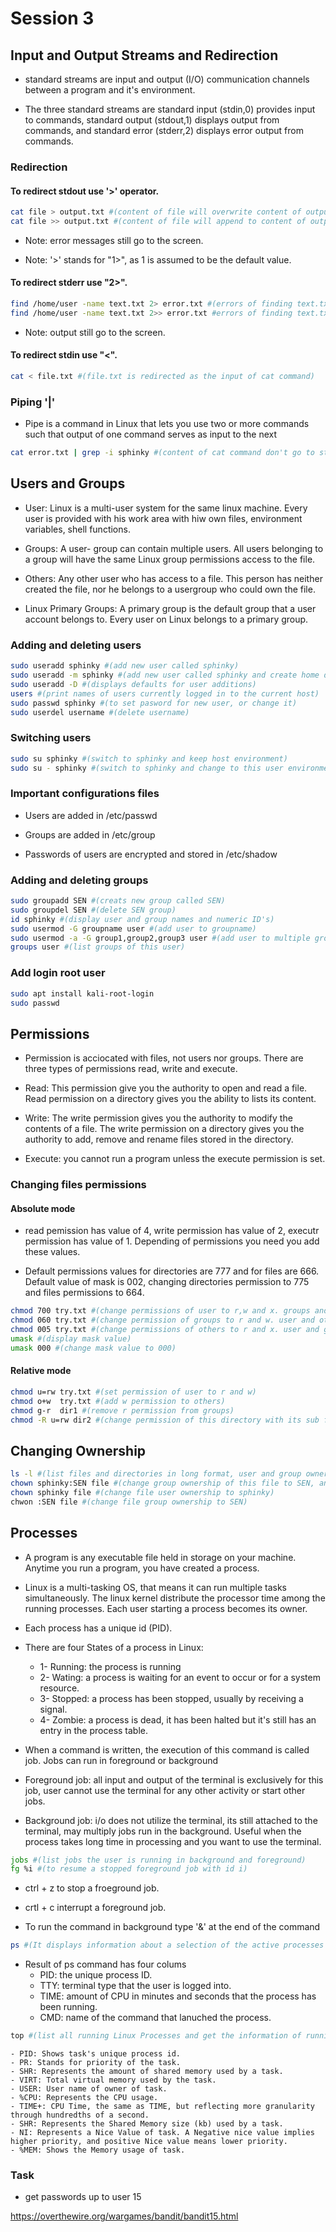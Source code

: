 # Session 3 

## Input and Output Streams and Redirection 

- standard streams are input and output (I/O) communication channels between a program and it's environment.

- The three standard streams are standard input (stdin,0) provides input to commands, standard output (stdout,1) displays output from commands, and standard error (stderr,2) displays error output from commands.

### Redirection

#### To redirect stdout use '>' operator.

``` bash
cat file > output.txt #(content of file will overwrite content of output.txt, if output.txt doesn't exit, a new file with this name is created)
cat file >> output.txt #(content of file will append to content of output.txt)
```
- Note: error messages still go to the screen.

- Note: '>' stands for "1>", as 1 is assumed to be the default value.

#### To redirect stderr use "2>".

``` bash
find /home/user -name text.txt 2> error.txt #(errors of finding text.txt in user home dirctory overwrite the content of  error.txt, if error.txt dosen't exist, a new file with this name is created)
find /home/user -name text.txt 2>> error.txt #errors of finding text.txt in user home dirctory append the content of  error.txt)
```
- Note: output still go to the screen.

#### To redirect stdin use "<".

``` bash
cat < file.txt #(file.txt is redirected as the input of cat command)
```

### Piping '|'

- Pipe is a command in Linux that lets you use two or more commands such that output of one command serves as input to the next

``` bash
cat error.txt | grep -i sphinky #(content of cat command don't go to stdout, but it served as input of grep command)                 
```

## Users and Groups

- User: Linux is a multi-user system for the same linux machine. Every user is provided with his work area with hiw own files, environment variables, shell functions.

- Groups: A user- group can contain multiple users. All users belonging to a group will have the same Linux group permissions access to the file. 

- Others: Any other user who has access to a file. This person has neither created the file, nor he belongs to a usergroup who could own the file. 

- Linux Primary Groups: A primary group is the default group that a user account belongs to. Every user on Linux belongs to a primary group.


### Adding and deleting users

```bash
sudo useradd sphinky #(add new user called sphinky)
sudo useradd -m sphinky #(add new user called sphinky and create home dircetory for him)
sudo useradd -D #(displays defaults for user additions)
users #(print names of users currently logged in to the current host)
sudo passwd sphinky #(to set pasword for new user, or change it)
sudo userdel username #(delete username)
```

### Switching users

```bash
sudo su sphinky #(switch to sphinky and keep host environment)
sudo su - sphinky #(switch to sphinky and change to this user environment)
```

### Important configurations files

- Users are added in /etc/passwd

- Groups are added in /etc/group

- Passwords of users are encrypted and stored in /etc/shadow

### Adding and deleting groups

```bash
sudo groupadd SEN #(creats new group called SEN)
sudo groupdel SEN #(delete SEN group)
id sphinky #(display user and group names and numeric ID's)
sudo usermod -G groupname user #(add user to groupname)
sudo usermod -a -G group1,group2,group3 user #(add user to multiple groups)
groups user #(list groups of this user)
```

### Add login root user

```bash
sudo apt install kali-root-login
sudo passwd
```


## Permissions

- Permission is acciocated with files, not users nor groups. There are three types of permissions read, write and execute.

- Read: This permission give you the authority to open and read a file. Read permission on a directory gives you the ability to lists its content.

- Write: The write permission gives you the authority to modify the contents of a file. The write permission on a directory gives you the authority to add, remove and rename files stored in the directory.

- Execute: you cannot run a program unless the execute permission is set.

### Changing files permissions
#### Absolute mode

- read pemission has value of 4, write permission has value of 2, executr permission has value of 1. Depending of permissions you need you add these values.

- Default permissions values for directories are 777 and for files are 666. Default value of mask is 002, changing directories permission to 775 and files permissions to 664. 

```bash
chmod 700 try.txt #(change permissions of user to r,w and x. groups and others don't have any permission)
chmod 060 try.txt #(change permission of groups to r and w. user and others don't have any permission)
chmod 005 try.txt #(change permissions of others to r and x. user and groups don't have any permission)
umask #(display mask value)
umask 000 #(change mask value to 000)

```

#### Relative mode

```bash
chmod u=rw try.txt #(set permission of user to r and w)
chmod o+w  try.txt #(add w permission to others)
chmod g-r  dir1 #(remove r permission from groups)
chmod -R u=rw dir2 #(change permission of this directory with its sub files and directories)
```

## Changing Ownership

```bash
ls -l #(list files and directories in long format, user and group owner also displayed)
chown sphinky:SEN file #(change group ownership of this file to SEN, and user ownership to sphinky)
chown sphinky file #(change file user ownership to sphinky)
chwon :SEN file #(change file group ownership to SEN)
```

## Processes

- A program is any executable file held in storage on your machine. Anytime you run a program, you have created a process.

- Linux is a multi-tasking OS, that means it can run multiple tasks simultaneously. The linux kernel distribute the processor time among the running processes. Each user starting a process becomes its owner. 

- Each process has a unique id (PID).

- There are four States of a process in Linux: 
    - 1- Running: the process is running
    - 2- Wating: a process is waiting for an event to occur or for a system resource.
    - 3- Stopped: a process has been stopped, usually by receiving a signal.
    - 4- Zombie: a process is dead, it has been halted but it's still has an entry in the process table. 

- When a command is written, the execution of this command is called job. Jobs can run in foreground or background

- Foreground job: all input and output of the terminal is exclusively for this job, user cannot use the terminal for any other activity or start other jobs.

- Background job: i/o does not utilize the terminal, its still attached to the terminal, may multiply jobs run in the background. Useful when the process takes long time in processing and you want to use the terminal.

```bash
jobs #(list jobs the user is running in background and foreground)
fg %i #(to resume a stopped foreground job with id i)
```
- ctrl + z to stop a froeground job.

- crtl + c interrupt a foreground job.

- To run the command in background type '&' at the end of the command

```bash
ps #(It displays information about a selection of the active processes on the system)
```
- Result of ps command has four colums
    - PID: the unique process ID.
    - TTY: terminal type that the user is logged into.
    - TIME: amount of CPU in minutes and seconds that the process has been running.
    - CMD: name of the command that lanuched the process.


```bash
top #(list all running Linux Processes and get the information of running tasks, memory, cpu, and swap)
```
	- PID: Shows task's unique process id.
	- PR: Stands for priority of the task.
	- SHR: Represents the amount of shared memory used by a task.
	- VIRT: Total virtual memory used by the task.
	- USER: User name of owner of task.
	- %CPU: Represents the CPU usage.
	- TIME+: CPU Time, the same as TIME, but reflecting more granularity through hundredths of a second.
	- SHR: Represents the Shared Memory size (kb) used by a task.
	- NI: Represents a Nice Value of task. A Negative nice value implies higher priority, and positive Nice value means lower priority.
	- %MEM: Shows the Memory usage of task.

### Task

- get passwords up to user 15


https://overthewire.org/wargames/bandit/bandit15.html
